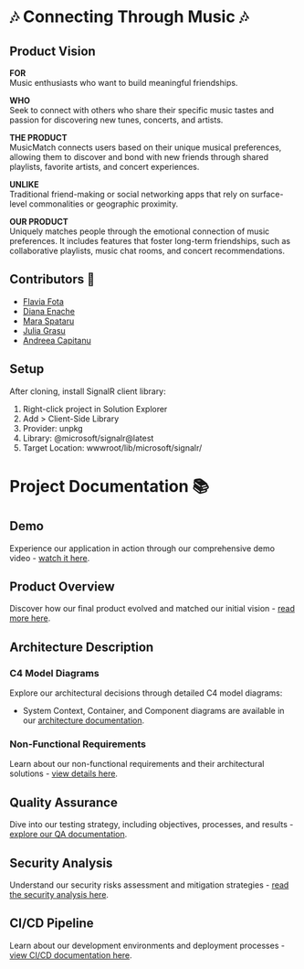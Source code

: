 # 🎶 Connecting Through Music 🎶

## Product Vision

**FOR**  
Music enthusiasts who want to build meaningful friendships.

**WHO**  
Seek to connect with others who share their specific music tastes and passion for discovering new tunes, concerts, and artists.

**THE PRODUCT**  
MusicMatch connects users based on their unique musical preferences, allowing them to discover and bond with new friends through shared playlists, favorite artists, and concert experiences.

**UNLIKE**  
Traditional friend-making or social networking apps that rely on surface-level commonalities or geographic proximity.

**OUR PRODUCT**  
Uniquely matches people through the emotional connection of music preferences. It includes features that foster long-term friendships, such as collaborative playlists, music chat rooms, and concert recommendations.


## Contributors 🎉

- [Flavia Fota](https://github.com/flaviaf7)
- [Diana Enache](https://github.com/DianaEnache)
- [Mara Spataru](https://github.com/mmara13)
- [Julia Grasu](https://github.com/JuliaG03)
- [Andreea Capitanu](https://github.com/CapitanuAndreea)

## Setup
After cloning, install SignalR client library:
1. Right-click project in Solution Explorer
2. Add > Client-Side Library
3. Provider: unpkg
4. Library: @microsoft/signalr@latest
5. Target Location: wwwroot/lib/microsoft/signalr/

# Project Documentation 📚

## Demo
Experience our application in action through our comprehensive demo video - [watch it here](./demo.md).

## Product Overview
Discover how our final product evolved and matched our initial vision - [read more here](./product-overview.md).

## Architecture Description
### C4 Model Diagrams
Explore our architectural decisions through detailed C4 model diagrams:
- System Context, Container, and Component diagrams are available in our [architecture documentation](./c4-diagrams.md).

### Non-Functional Requirements
Learn about our non-functional requirements and their architectural solutions - [view details here](./Documentation/Non-Functional-Requirements(NFRs).pdf). 

## Quality Assurance
Dive into our testing strategy, including objectives, processes, and results - [explore our QA documentation](./Documentation/Quality-Assurance-Testing.pdf).

## Security Analysis
Understand our security risks assessment and mitigation strategies - [read the security analysis here](./Documentation/Security-Analysis.pdf).

## CI/CD Pipeline
Learn about our development environments and deployment processes - [view CI/CD documentation here](./Documentation/Environment-Configuration&Deployment.pdf).
